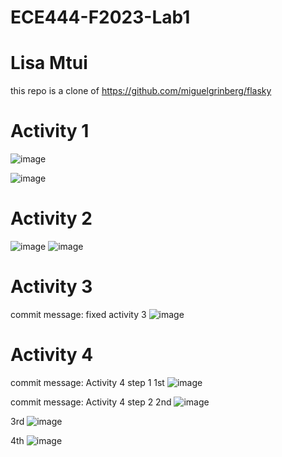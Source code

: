 # ECE444-F2023-Lab1
# Lisa Mtui
this repo is a clone of https://github.com/miguelgrinberg/flasky

# Activity 1
![image](https://github.com/lmtui/ECE444-F2023-Lab1/assets/99363546/85e2051a-57c3-49b3-a9c7-30d12f510256)


![image](https://github.com/lmtui/ECE444-F2023-Lab1/assets/99363546/71947fc7-013f-4b88-81a2-aaefde1bf041)

# Activity 2
![image](https://github.com/lmtui/ECE444-F2023-Lab1/assets/99363546/d03de324-bde9-4c1b-b3a3-3ce5968927c3)
![image](https://github.com/lmtui/ECE444-F2023-Lab1/assets/99363546/f448af8e-916b-4092-acaf-343d69305fa1)

# Activity 3
commit message: fixed activity 3
![image](https://github.com/lmtui/ECE444-F2023-Lab1/assets/99363546/fdb9c77d-67d3-45fe-a27e-db6398f11464)


# Activity 4
commit message: Activity 4 step 1
1st
![image](https://github.com/lmtui/ECE444-F2023-Lab1/assets/99363546/41240179-dc05-4338-adea-2db5bd7a96e3)

commit message: Activity 4 step 2
2nd
![image](https://github.com/lmtui/ECE444-F2023-Lab1/assets/99363546/855e38d2-7c52-4d6b-aa82-ad49a15642ae)

3rd
![image](https://github.com/lmtui/ECE444-F2023-Lab1/assets/99363546/50760976-d178-48c2-b009-1e882df7ff16)


4th
![image](https://github.com/lmtui/ECE444-F2023-Lab1/assets/99363546/b9b982ac-62e7-45aa-b0c1-f0e620189613)





